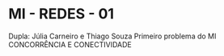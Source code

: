 # MI - REDES - 01
Dupla: Júlia Carneiro e Thiago Souza
Primeiro problema do MI CONCORRÊNCIA E CONECTIVIDADE

